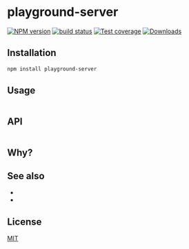 # playground-server
[![NPM version][npm-image]][npm-url]
[![build status][travis-image]][travis-url]
[![Test coverage][coveralls-image]][coveralls-url]
[![Downloads][downloads-image]][downloads-url]


## Installation
```bash
npm install playground-server
```

## Usage
```js

```

## API
```js

```

## Why?


## See also
-
-

## License
[MIT](https://tldrlegal.com/license/mit-license)

[npm-image]: https://img.shields.io/npm/v/playground-server.svg?style=flat-square
[npm-url]: https://npmjs.org/package/playground-server
[travis-image]: https://img.shields.io/travis/yoshuawuyts/playground-server.svg?style=flat-square
[travis-url]: https://travis-ci.org/yoshuawuyts/playground-server
[coveralls-image]: https://img.shields.io/coveralls/yoshuawuyts/playground-server.svg?style=flat-square
[coveralls-url]: https://coveralls.io/r/yoshuawuyts/playground-server?branch=master
[downloads-image]: http://img.shields.io/npm/dm/playground-server.svg?style=flat-square
[downloads-url]: https://npmjs.org/package/playground-server
